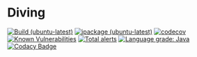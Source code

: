 # Diving
[![Build (ubuntu-latest)](https://github.com/slaclau/Diving/actions/workflows/build.yml/badge.svg)](https://github.com/slaclau/Diving/actions/workflows/build.yml)
[![jpackage (ubuntu-latest)](https://github.com/slaclau/Diving/actions/workflows/jpackage.yml/badge.svg)](https://github.com/slaclau/Diving/actions/workflows/jpackage.yml)
[![codecov](https://codecov.io/gh/slaclau/Diving/branch/master/graph/badge.svg?token=VRSKEFK0C1)](https://codecov.io/gh/slaclau/Diving)
[![Known Vulnerabilities](https://snyk.io/test/github/slaclau/Diving/badge.svg)](https://snyk.io/test/github/slaclau/Diving})
[![Total alerts](https://img.shields.io/lgtm/alerts/g/slaclau/Diving.svg?logo=lgtm&logoWidth=18)](https://lgtm.com/projects/g/slaclau/Diving/alerts/)
[![Language grade: Java](https://img.shields.io/lgtm/grade/java/g/slaclau/Diving.svg?logo=lgtm&logoWidth=18)](https://lgtm.com/projects/g/slaclau/Diving/context:java)
[![Codacy Badge](https://app.codacy.com/project/badge/Grade/7b142f54abb64fe7b7c9f65f296c57b0)](https://www.codacy.com/gh/slaclau/Diving/dashboard?utm_source=github.com&amp;utm_medium=referral&amp;utm_content=slaclau/Diving&amp;utm_campaign=Badge_Grade)
